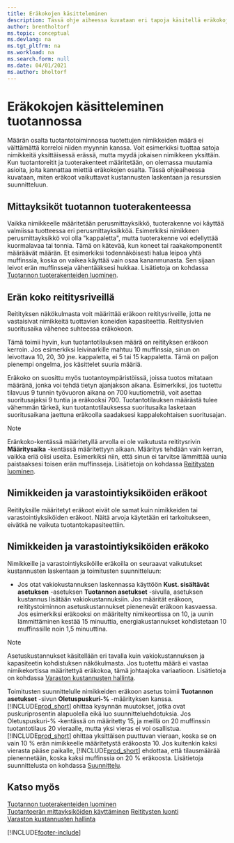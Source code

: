 ```yaml
---
title: Eräkokojen käsitteleminen
description: Tässä ohje aiheessa kuvataan eri tapoja käsitellä eräkokoja.
author: brentholtorf
ms.topic: conceptual
ms.devlang: na
ms.tgt_pltfrm: na
ms.workload: na
ms.search.form: null
ms.date: 04/01/2021
ms.author: bholtorf
---
```


# Eräkokojen käsitteleminen tuotannossa
Määrän osalta tuotantotoiminnossa tuotettujen nimikkeiden määrä ei välttämättä korreloi niiden myynnin kanssa. Voit esimerkiksi tuottaa satoja nimikkeitä yksittäisessä erässä, mutta myydä jokaisen nimikkeen yksittäin. Kun tuotantoreitit ja tuoterakenteet määritetään, on olemassa muutamia asioita, joita kannattaa miettiä eräkokojen osalta. Tässä ohjeaiheessa kuvataan, miten eräkoot vaikuttavat kustannusten laskentaan ja resurssien suunnitteluun.

## Mittayksiköt tuotannon tuoterakenteessa
Vaikka nimikkeelle määritetään perusmittayksikkö, tuoterakenne voi käyttää valmiissa tuotteessa eri perusmittayksikköä. Esimerkiksi nimikkeen perusmittayksikkö voi olla "kappaletta", mutta tuoterakenne voi edellyttää kuormalavaa tai tonnia. Tämä on kätevää, kun koneet tai raakakomponentit määräävät määrän. Et esimerkiksi todennäköisesti halua leipoa yhtä muffinssia, koska on vaikea käyttää vain osaa kananmunasta. Sen sijaan leivot erän muffinsseja vähentääksesi hukkaa. Lisätietoja on kohdassa [Tuotannon tuoterakenteiden luominen](production-how-to-create-production-boms.md).

## Erän koko reititysriveillä
Reitityksen näkökulmasta voit määrittää eräkoon reititysriveille, jotta ne vastaisivat nimikkeitä tuottavien koneiden kapasiteettia. Reititysivien suoritusaika vähenee suhteessa eräkokoon. 

Tämä toimii hyvin, kun tuotantotilauksen määrä on reitityksen eräkoon kerroin. Jos esimerkiksi leivinarkille mahtuu 10 muffinssia, sinun on leivottava 10, 20, 30 jne. kappaletta, ei 5 tai 15 kappaletta.  Tämä on paljon pienempi ongelma, jos käsittelet suuria määriä.

Eräkoko on suosittu myös tuotantoympäristöissä, joissa tuotos mitataan määränä, jonka voi tehdä tietyn ajanjakson aikana. Esimerkiksi, jos tuotettu tilavuus 9 tunnin työvuoron aikana on 700 kuutiometriä, voit asettaa suoritusajaksi 9 tuntia ja eräkooksi 700.
Tuotantotilauksen määrästä tulee vähemmän tärkeä, kun tuotantotilauksessa suoritusaika lasketaan suoritusaikana jaettuna eräkoolla saadaksesi kappalekohtaisen suoritusajan.
 
> [!NOTE]
> Eränkoko-kentässä määritetyllä arvolla ei ole vaikutusta reititysrivin **Määritysaika** -kentässä määritettyyn aikaan. Määritys tehdään vain kerran, vaikka eriä olisi useita. Esimerkiksi niin, että sinun ei tarvitse lämmittää uunia paistaaksesi toisen erän muffinsseja. Lisätietoja on kohdassa [Reititysten luominen](production-how-to-create-routings.md).

## Nimikkeiden ja varastointiyksiköiden eräkoot
Reitityksille määritetyt eräkoot eivät ole samat kuin nimikkeiden tai varastointiyksiköiden eräkoot. Näitä arvoja käytetään eri tarkoitukseen, eivätkä ne vaikuta tuotantokapasiteettiin. 

## Nimikkeiden ja varastointiyksiköiden eräkoko
Nimikkeille ja varastointiyksiköille eräkoilla on seuraavat vaikutukset kustannusten laskentaan ja toimitusten suunnitteluun:

* Jos otat vakiokustannuksen laskennassa käyttöön **Kust. sisältävät asetuksen** -asetuksen **Tuotannon asetukset** -sivulla, asetuksen kustannus lisätään vakiokustannuksiin. Jos määrität eräkoon, reititystoiminnon asetuskustannukset pienenevät eräkoon kasvaessa. Jos esimerkiksi eräkooksi on määritelty nimikeortissa on 10, ja uunin lämmittäminen kestää 15 minuuttia, energiakustannukset kohdistetaan 10 muffinssille noin 1,5 minuuttina. 

> [!NOTE]
> Asetuskustannukset käsitellään eri tavalla kuin vakiokustannuksen ja kapasiteetin kohdistuksen näkökulmasta. Jos tuotettu määrä ei vastaa nimikekortissa määritettyä eräkokoa, tämä johtaajoka variaatioon. Lisätietoja on kohdassa [Varaston kustannusten hallinta](finance-manage-inventory-costs.md). <!--not sure that I got this part right seems to repeat the first example.-->

Toimitusten suunnittelulle nimikkeiden eräkoon asetus toimii **Tuotannon asetukset** -sivun **Oletuspuskuri-%** -määrityksen kanssa. [!INCLUDE[prod_short](includes/prod_short.md)] ohittaa kysynnän muutokset, jotka ovat puskuriprosentin alapuolella eikä luo suunnitteluehdotuksia. Jos Oletuspuskuri-% -kentässä on määritetty 15, ja meillä on 20 muffinssin tuotantotilaus 20 vieraalle, mutta yksi vieras ei voi osallistua. [!INCLUDE[prod_short](includes/prod_short.md)] ohittaa yksittäisen puuttuvan vieraan, koska se on vain 10 % erän nimikkeelle määritetystä eräkoosta 10. Jos kuitenkin kaksi vierasta pääse paikalle, [!INCLUDE[prod_short](includes/prod_short.md)] ehdottaa, että tilausmäärää pienennetään, koska kaksi muffinssia on 20 % eräkoosta. Lisätietoja suunnittelusta on kohdassa [Suunnittelu](production-planning.md).

## Katso myös
[Tuotannon tuoterakenteiden luominen](production-how-to-create-production-boms.md)  
[Tuotantoerän mittayksiköiden käyttäminen](production-how-to-use-the-manufacturing-batch-unit-of-measure.md)
[Reititysten luonti](production-how-to-create-routings.md)  
[Varaston kustannusten hallinta](finance-manage-inventory-costs.md)


[!INCLUDE[footer-include](includes/footer-banner.md)]